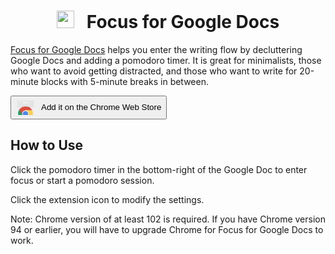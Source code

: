 <h1 align="center">
    <img src="https://joelgrayson.com/software/focus/logo.png" height="28" />
    &nbsp;&nbsp;Focus for Google Docs
</h1>

[Focus for Google Docs](https://chromewebstore.google.com/detail/focus-for-google-docs/djnloioaddlnmagobbcnjpppmbelfocf) helps you enter the writing flow by decluttering Google Docs and adding a pomodoro timer. It is great for minimalists, those who want to avoid getting distracted, and those who want to write for 20-minute blocks with 5-minute breaks in between.


<a target="_blank" href="https://chromewebstore.google.com/detail/focus-for-google-docs/djnloioaddlnmagobbcnjpppmbelfocf"> <button style="display:inline-flex;align-items:center;cursor:pointer;gap:10px;padding:2px 7px;"> <svg viewBox="0 0 192 192" width='30' height='30'> <defs> <path id="a" d="M8 20v140c0 6.6 5.4 12 12 12h152c6.6 0 12-5.4 12-12V20H8zm108 32H76c-4.42 0-8-3.58-8-8s3.58-8 8-8h40c4.42 0 8 3.58 8 8s-3.58 8-8 8z"> </path> </defs> <clipPath id="b"> <use xlink:href="#a" overflow="visible"></use> </clipPath> <path clip-path="url(#b)" fill="#eee" d="M8 20h176v152H8z"></path> <path fill="#fff" d="M116 36H76c-4.42 0-8 3.58-8 8s3.58 8 8 8h40c4.42 0 8-3.58 8-8s-3.58-8-8-8z" clip-path="url(#b)"></path> <g clip-path="url(#b)"> <defs> <circle id="c" cx="96" cy="160" r="76"></circle> </defs> <clipPath id="d"> <use xlink:href="#c" overflow="visible"></use> </clipPath> <path d="M32.07 84v93.27h34.01L96 125.45h76V84zm0 0v93.27h34.01L96 125.45h76V84z" clip-path="url(#d)" fill="#DB4437"></path> <path d="M20 236h72.34l33.58-33.58v-25.14l-59.84-.01L20 98.24zm0 0h72.34l33.58-33.58v-25.14l-59.84-.01L20 98.24z" clip-path="url(#d)" fill="#0F9D58"></path> <path d="M96 125.45l29.92 51.82L92.35 236H172V125.45zm0 0l29.92 51.82L92.35 236H172V125.45z" clip-path="url(#d)" fill="#FFCD40"></path> <g clip-path="url(#d)"> <circle fill="#F1F1F1" cx="96" cy="160" r="34.55"></circle> <circle fill="#4285F4" cx="96" cy="160" r="27.64"></circle> </g> </g> <path clip-path="url(#b)" fill="#212121" fill-opacity=".05" d="M8 20h176v76H8z"></path> <path fill="#212121" fill-opacity=".02" d="M8 95h176v1H8z"></path> <path fill="#fff" fill-opacity=".05" d="M8 96h176v1H8z"></path> <path fill="#212121" fill-opacity=".02" d="M116 52H76c-4.25 0-7.72-3.32-7.97-7.5-.02.17-.03.33-.03.5 0 4.42 3.58 8 8 8h40c4.42 0 8-3.58 8-8 0-.17-.01-.33-.03-.5-.25 4.18-3.72 7.5-7.97 7.5zM8 20v1h176v-1H8z"> </path> <path fill="#231F20" fill-opacity=".1" d="M76 36h40c4.25 0 7.72 3.32 7.97 7.5.01-.17.03-.33.03-.5 0-4.42-3.58-8-8-8H76c-4.42 0-8 3.58-8 8 0 .17.01.33.03.5.25-4.18 3.72-7.5 7.97-7.5zm96 135H20c-6.6 0-12-5.4-12-12v1c0 6.6 5.4 12 12 12h152c6.6 0 12-5.4 12-12v-1c0 6.6-5.4 12-12 12z"> </path> <radialGradient id="e" cx="7.502" cy="19.344" r="227.596" gradientUnits="userSpaceOnUse"> <stop offset="0" stop-color="#fff" stop-opacity=".1"></stop> <stop offset="1" stop-color="#fff" stop-opacity="0"></stop> </radialGradient> <path fill="url(#e)" d="M8 20v140c0 6.6 5.4 12 12 12h152c6.6 0 12-5.4 12-12V20H8zm108 32H76c-4.42 0-8-3.58-8-8s3.58-8 8-8h40c4.42 0 8 3.58 8 8s-3.58 8-8 8z"> </path> <path fill="none" d="M0 0h192v192H0z"></path> </svg> Add it on the Chrome Web Store </button> </a>

## How to Use
Click the pomodoro timer in the bottom-right of the Google Doc to enter focus or start a pomodoro session.

Click the extension icon to modify the settings.

Note: Chrome version of at least 102 is required. If you have Chrome version 94 or earlier, you will have to upgrade Chrome for Focus for Google Docs to work.

